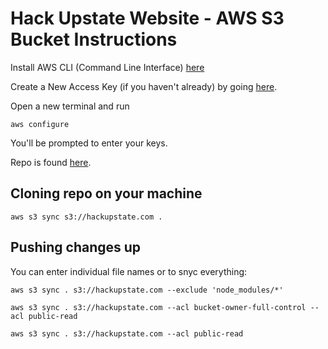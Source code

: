 # Hack Upstate Website - AWS S3 Bucket Instructions

Install AWS CLI (Command Line Interface) [here](https://docs.aws.amazon.com/cli/latest/userguide/installing.html)

Create a New Access Key (if you haven't already) by going [here](https://console.aws.amazon.com/iam/home?#/security_credential).

Open a new terminal and run 

`aws configure`

You'll be prompted to enter your keys.

Repo is found [here](https://s3.console.aws.amazon.com/s3/buckets/hackupstate.com/?region=us-west-2&tab=overview#).

## Cloning repo on your machine

`aws s3 sync s3://hackupstate.com .`

## Pushing changes up

You can enter individual file names or to snyc everything:

`aws s3 sync . s3://hackupstate.com --exclude 'node_modules/*'` 

`aws s3 sync . s3://hackupstate.com --acl bucket-owner-full-control --acl public-read`

`aws s3 sync . s3://hackupstate.com --acl public-read`
